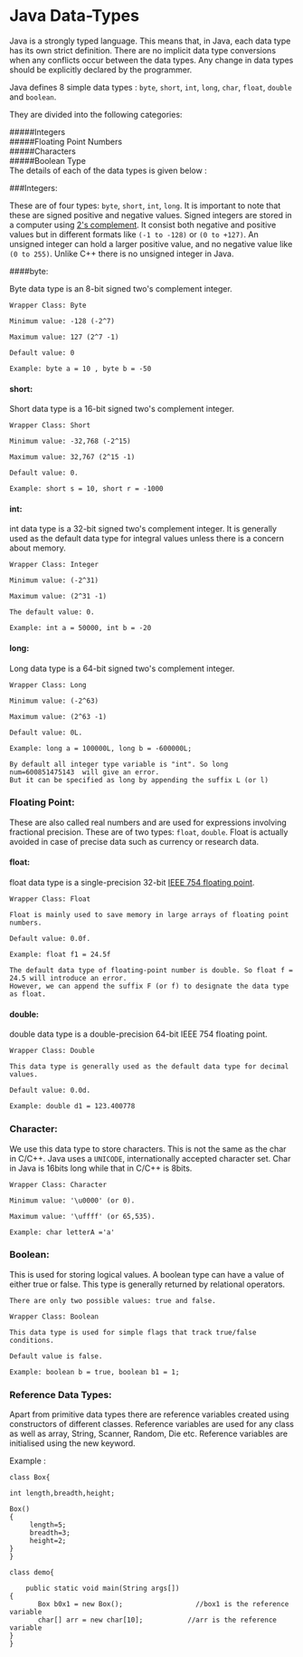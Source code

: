 # Java Data-Types

Java is a strongly typed language. This means that, in Java, each data type has its own strict definition. There are no implicit data type conversions when any conflicts occur between the data types. Any change in data types should be explicitly declared by the programmer.
 
Java defines 8 simple data types : `byte`, `short`, `int`, `long`, `char`, `float`, `double` and `boolean`. 

They are divided into the following categories:
 
#####Integers      
#####Floating Point Numbers      
#####Characters      
#####Boolean Type
<br />
The details of each of the data types is given below : 

###Integers:

These are of four types: `byte`, `short`, `int`, `long`. It is important to note that these are signed positive and negative values.  Signed integers are stored in a computer using [2's complement](http://www.ele.uri.edu/courses/ele447/proj_pages/divid/twos.html). It consist both negative and positive values but in different formats like `(-1 to -128)` or `(0 to +127)`. An unsigned integer can hold a larger positive value, and no negative value like `(0 to 255)`. Unlike C++ there is no unsigned integer in Java.

####byte:

Byte data type is an 8-bit signed two's complement integer.

```
Wrapper Class: Byte

Minimum value: -128 (-2^7)

Maximum value: 127 (2^7 -1)

Default value: 0

Example: byte a = 10 , byte b = -50
```


#### short:

Short data type is a 16-bit signed two's complement integer.

```
Wrapper Class: Short

Minimum value: -32,768 (-2^15)

Maximum value: 32,767 (2^15 -1)

Default value: 0.

Example: short s = 10, short r = -1000
```

#### int:

int data type is a 32-bit signed two's complement integer. It is generally used as the default data type 
for integral values unless there is a concern about memory.

```    
Wrapper Class: Integer

Minimum value: (-2^31)

Maximum value: (2^31 -1)

The default value: 0.

Example: int a = 50000, int b = -20
```

#### long:

Long data type is a 64-bit signed two's complement integer.

```    
Wrapper Class: Long

Minimum value: (-2^63)

Maximum value: (2^63 -1)

Default value: 0L.

Example: long a = 100000L, long b = -600000L; 

By default all integer type variable is "int". So long num=600851475143  will give an error.
But it can be specified as long by appending the suffix L (or l) 
```   
    
### Floating­ Point​:

These are also called real numbers and are used for expressions involving fractional precision. These are of two types: `float`, `double`. Float is actually avoided in case of precise data such as currency or research data.

#### float:

float data type is a single-precision 32-bit [IEEE 754 floating point](http://steve.hollasch.net/cgindex/coding/ieeefloat.html).
    
```
Wrapper Class: Float

Float is mainly used to save memory in large arrays of floating point numbers.

Default value: 0.0f.

Example: float f1 = 24.5f

The default data type of floating-point number is double. So float f = 24.5 will introduce an error.
However, we can append the suffix F (or f) to designate the data type as float.
```

#### double:

double data type is a double-precision 64-bit IEEE 754 floating point.

```    
Wrapper Class: Double

This data type is generally used as the default data type for decimal values.

Default value: 0.0d.

Example: double d1 = 123.400778
```
 
### Character:

We use this data type to store characters. This is not the same as the char in C/C++. Java uses a `UNICODE`, internationally accepted character set. Char in Java is 16­bits long while that in C/C++ is 8­bits.

``` 
Wrapper Class: Character

Minimum value: '\u0000' (or 0).

Maximum value: '\uffff' (or 65,535).

Example: char letterA ='a'
```
 
### Boolean: 

This is used for storing logical values. A boolean type can have a value of either true or false. This
type is generally returned by relational operators.

```
There are only two possible values: true and false.
    
Wrapper Class: Boolean

This data type is used for simple flags that track true/false conditions.

Default value is false.

Example: boolean b = true, boolean b1 = 1;
```


### Reference Data Types:

Apart from primitive data types there are reference variables created using constructors of different classes. Reference variables are used for any class as well as array, String, Scanner, Random, Die etc. Reference variables are initialised using the new keyword.

Example :

```
class Box{

int length,breadth,height;

Box()
{
     length=5;
     breadth=3;
     height=2;
}
}

class demo{

    public static void main(String args[])
{
       Box b0x1 = new Box();                  //box1 is the reference variable  
       char[] arr = new char[10];           //arr is the reference variable
}
}
```